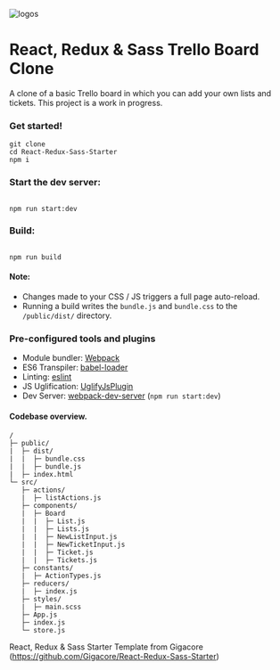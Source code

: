 ![logos](https://image.ibb.co/m8S9ew/react_redux_sass.jpg)

# React, Redux & Sass Trello Board Clone

A clone of a basic Trello board in which you can add your own lists and tickets. This project is a work in progress. 

### Get started!
```
git clone
cd React-Redux-Sass-Starter
npm i
```

### Start the dev server:
```

npm run start:dev

```

### Build:
```

npm run build

```

#### Note:
* Changes made to your CSS / JS triggers a full page auto-reload.
* Running a build writes the ```bundle.js``` and ```bundle.css``` to the ```/public/dist/``` directory.

### Pre-configured tools and plugins

* Module bundler: [Webpack](https://webpack.js.org/)
* ES6 Transpiler: [babel-loader](https://github.com/babel/babel-loader)
* Linting: [eslint](https://eslint.org/)
* JS Uglification: [UglifyJsPlugin](https://webpack.js.org/plugins/uglifyjs-webpack-plugin/)
* Dev Server: [webpack-dev-server](https://github.com/webpack/webpack-dev-server) (```npm run start:dev```)

#### Codebase overview.

```
/
├─ public/
|  ├─ dist/
|  |  ├─ bundle.css   
|  |  ├─ bundle.js    
|  ├─ index.html        
└─ src/
   ├─ actions/             
   |  ├─ listActions.js
   ├─ components/       
   |  ├─ Board
   |  |  ├─ List.js
   |  |  ├─ Lists.js
   |  |  ├─ NewListInput.js
   |  |  ├─ NewTicketInput.js
   |  |  ├─ Ticket.js
   |  |  ├─ Tickets.js
   ├─ constants/         
   |  ├─ ActionTypes.js
   ├─ reducers/ 
   |  ├─ index.js             
   ├─ styles/                
   |  ├─ main.scss
   ├─ App.js                  
   ├─ index.js               
   └─ store.js               
```


React, Redux & Sass Starter Template from Gigacore  (https://github.com/Gigacore/React-Redux-Sass-Starter)

